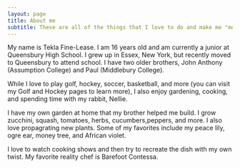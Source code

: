 ```yaml
---
layout: page
title: About me
subtitle: These are all of the things that I love to do and make me "me."
---
```


My name is Tekla Fine-Lease. I am 16 years old and am currently a junior at Queensbury High School. I grew up in Essex, New York, but recently moved to Queensbury to attend school. I have two older brothers, John Anthony (Assumption College) and Paul (Middlebury College).

While I love to play golf, hockey, soccer, basketball, and more (you can visit my Golf and Hockey pages to learn more), I also enjoy gardening, cooking, and spending time with my rabbit, Nellie. 

I have my own garden at home that my brother helped me build. I grow zucchini, squash, tomatoes, herbs, cucumbers,peppers, and more. I also love propagrating new plants. Some of my favorites include my peace lily, ogre ear, money tree, and African violet. 

I love to watch cooking shows and then try to recreate the dish with my own twist. My favorite reality chef is Barefoot Contessa. 

